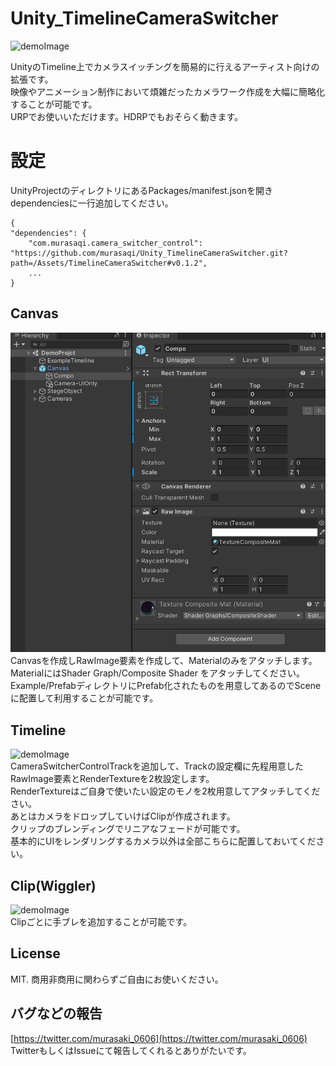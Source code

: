 # Unity_TimelineCameraSwitcher

![demoImage](https://github.com/murasaqi/Unity_TimelineCameraSwitcher/blob/main/Docs/bandicam%202021-06-28%2002-02-49-927_1.gif)

UnityのTimeline上でカメラスイッチングを簡易的に行えるアーティスト向けの拡張です。    
映像やアニメーション制作において煩雑だったカメラワーク作成を大幅に簡略化することが可能です。  
URPでお使いいただけます。HDRPでもおそらく動きます。

# 設定
UnityProjectのディレクトリにあるPackages/manifest.jsonを開き  
dependenciesに一行追加してください。
```
{
"dependencies": {
    "com.murasaqi.camera_switcher_control": "https://github.com/murasaqi/Unity_TimelineCameraSwitcher.git?path=/Assets/TimelineCameraSwitcher#v0.1.2",
    ...
}
```

## Canvas
![demoImage](https://github.com/murasaqi/Unity_TimelineCameraSwitcher/blob/main/Docs/canvas_setting.png)  
Canvasを作成しRawImage要素を作成して、Materialのみをアタッチします。  
MaterialにはShader Graph/Composite Shader をアタッチしてください。  
Example/PrefabディレクトリにPrefab化されたものを用意してあるのでSceneに配置して利用することが可能です。
　　
## Timeline
![demoImage](https://github.com/murasaqi/Unity_TimelineCameraSwitcher/blob/main/Docs/track_setting.gif)  
CameraSwitcherControlTrackを追加して、Trackの設定欄に先程用意したRawImage要素とRenderTextureを2枚設定します。  
RenderTextureはご自身で使いたい設定のモノを2枚用意してアタッチしてください。  
あとはカメラをドロップしていけばClipが作成されます。  
クリップのブレンディングでリニアなフェードが可能です。  
基本的にUIをレンダリングするカメラ以外は全部こちらに配置しておいてください。
　　
## Clip(Wiggler)
![demoImage](https://github.com/murasaqi/Unity_TimelineCameraSwitcher/blob/main/Docs/clip_setting.gif)  
Clipごとに手ブレを追加することが可能です。

## License
MIT.
商用非商用に関わらずご自由にお使いください。


## バグなどの報告
[https://twitter.com/murasaki_0606](https://twitter.com/murasaki_0606)
TwitterもしくはIssueにて報告してくれるとありがたいです。